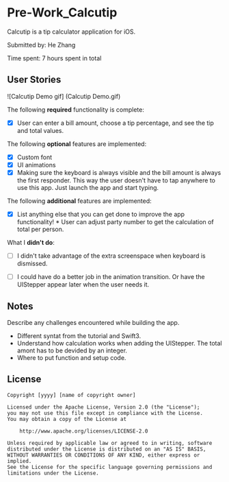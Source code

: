 # Pre-Work_Calcutip
Calcutip is a tip calculator application for iOS.

Submitted by: He Zhang

Time spent: 7 hours spent in total

## User Stories
![Calcutip Demo gif] (Calcutip Demo.gif)

The following **required** functionality is complete:
* [x] User can enter a bill amount, choose a tip percentage, and see the tip and total values.

The following **optional** features are implemented:
* [x] Custom font
* [x] UI animations
* [x] Making sure the keyboard is always visible and the bill amount is always the first responder. This way the user doesn't have to tap anywhere to use this app. Just launch the app and start typing.

The following **additional** features are implemented:
- [x] List anything else that you can get done to improve the app functionality!
      * User can adjust party number to get the calculation of total per person.

What I **didn't do**:
- [ ] I didn't take advantage of the extra screenspace when keyboard is dismissed.
- [ ] I could have do a better job in the animation transition. Or have the UIStepper appear later when the user needs it.


## Notes

Describe any challenges encountered while building the app.
- Different syntat from the tutorial and Swift3.
- Understand how calculation works when adding the UIStepper. The total amont has to be devided by an integer.
- Where to put function and setup code.

## License

    Copyright [yyyy] [name of copyright owner]

    Licensed under the Apache License, Version 2.0 (the "License");
    you may not use this file except in compliance with the License.
    You may obtain a copy of the License at

        http://www.apache.org/licenses/LICENSE-2.0

    Unless required by applicable law or agreed to in writing, software
    distributed under the License is distributed on an "AS IS" BASIS,
    WITHOUT WARRANTIES OR CONDITIONS OF ANY KIND, either express or implied.
    See the License for the specific language governing permissions and
    limitations under the License.
